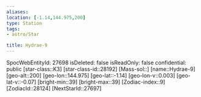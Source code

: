 ```yaml
---
aliases: 
location: [-1.14,144.975,200]
type: Station
tags:
- astro/Star

title: Hydrae-9
---
```

SpocWebEntityId: 27698
isDeleted: false
isReadOnly: false
confidential: public
[star-class::K3]
[star-class-id::28192]
[Mass-sol::]
[name::Hydrae-9]
[geo-alt::200]
[geo-lon::144.975]
[geo-lat::-1.14]
[geo-lon-v::0.003]
[geo-lat-v::-0.07]
[bright-min::39]
[bright-max::39]
[Zodiac-index::9]
[ZodiacId::28124]
[NextStarId::27697]



